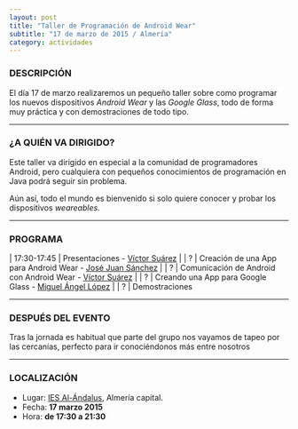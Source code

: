 ```yaml
---
layout: post
title: "Taller de Programación de Android Wear"
subtitle: "17 de marzo de 2015 / Almería"
category: actividades
---
```


### DESCRIPCIÓN

El día 17 de marzo realizaremos un pequeño taller sobre como programar los nuevos dispositivos _Android Wear_ y las _Google Glass_,
todo de forma muy práctica y con demostraciones de todo tipo.

---


### ¿A QUIÉN VA DIRIGIDO?

Este taller va dirigido en especial a la comunidad de programadores Android, pero cualquiera con pequeños conocimientos de programación en Java
podrá seguir sin problema.

Aún así, todo el mundo es bienvenido si solo quiere conocer y probar los dispositivos _weareables_.

---

### PROGRAMA

| 17:30-17:45   | Presentaciones - [Víctor Suárez][2]  |
| ?   | Creación de una App para Android Wear - [José Juan Sánchez][3] |
| ?   | Comunicación de Android con Android Wear - [Víctor Suárez][2] |
| ?   | Creando una App para Google Glass -  [Miguel Ángel López][4] |
| ?   | Demostraciones

---

### DESPUÉS DEL EVENTO

Tras la jornada es habitual que parte del grupo nos vayamos de tapeo por las cercanías, perfecto para ir conociéndonos más entre nosotros

---

### LOCALIZACIÓN

* Lugar: [IES Al-Ándalus][1], Almería capital.
* Fecha: **17 marzo 2015**
* Hora: **de 17:30 a 21:30**

[1]: http://bit.ly/IESAlAndalus
[2]: https://twitter.com/zerasul
[3]: https://twitter.com/josejuansanchez
[4]: https://twitter.com/miguelangel_lv